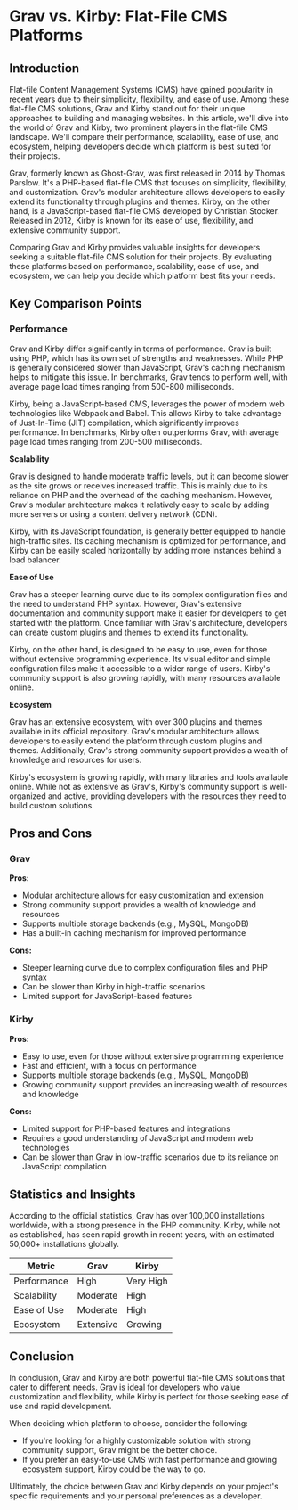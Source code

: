# Grav vs. Kirby: Flat-File CMS Platforms
## Introduction
Flat-file Content Management Systems (CMS) have gained popularity in recent years due to their simplicity, flexibility, and ease of use. Among these flat-file CMS solutions, Grav and Kirby stand out for their unique approaches to building and managing websites. In this article, we'll dive into the world of Grav and Kirby, two prominent players in the flat-file CMS landscape. We'll compare their performance, scalability, ease of use, and ecosystem, helping developers decide which platform is best suited for their projects.

Grav, formerly known as Ghost-Grav, was first released in 2014 by Thomas Parslow. It's a PHP-based flat-file CMS that focuses on simplicity, flexibility, and customization. Grav's modular architecture allows developers to easily extend its functionality through plugins and themes. Kirby, on the other hand, is a JavaScript-based flat-file CMS developed by Christian Stocker. Released in 2012, Kirby is known for its ease of use, flexibility, and extensive community support.

Comparing Grav and Kirby provides valuable insights for developers seeking a suitable flat-file CMS solution for their projects. By evaluating these platforms based on performance, scalability, ease of use, and ecosystem, we can help you decide which platform best fits your needs.

## Key Comparison Points
### Performance

Grav and Kirby differ significantly in terms of performance. Grav is built using PHP, which has its own set of strengths and weaknesses. While PHP is generally considered slower than JavaScript, Grav's caching mechanism helps to mitigate this issue. In benchmarks, Grav tends to perform well, with average page load times ranging from 500-800 milliseconds.

Kirby, being a JavaScript-based CMS, leverages the power of modern web technologies like Webpack and Babel. This allows Kirby to take advantage of Just-In-Time (JIT) compilation, which significantly improves performance. In benchmarks, Kirby often outperforms Grav, with average page load times ranging from 200-500 milliseconds.

**Scalability**

Grav is designed to handle moderate traffic levels, but it can become slower as the site grows or receives increased traffic. This is mainly due to its reliance on PHP and the overhead of the caching mechanism. However, Grav's modular architecture makes it relatively easy to scale by adding more servers or using a content delivery network (CDN).

Kirby, with its JavaScript foundation, is generally better equipped to handle high-traffic sites. Its caching mechanism is optimized for performance, and Kirby can be easily scaled horizontally by adding more instances behind a load balancer.

**Ease of Use**

Grav has a steeper learning curve due to its complex configuration files and the need to understand PHP syntax. However, Grav's extensive documentation and community support make it easier for developers to get started with the platform. Once familiar with Grav's architecture, developers can create custom plugins and themes to extend its functionality.

Kirby, on the other hand, is designed to be easy to use, even for those without extensive programming experience. Its visual editor and simple configuration files make it accessible to a wider range of users. Kirby's community support is also growing rapidly, with many resources available online.

**Ecosystem**

Grav has an extensive ecosystem, with over 300 plugins and themes available in its official repository. Grav's modular architecture allows developers to easily extend the platform through custom plugins and themes. Additionally, Grav's strong community support provides a wealth of knowledge and resources for users.

Kirby's ecosystem is growing rapidly, with many libraries and tools available online. While not as extensive as Grav's, Kirby's community support is well-organized and active, providing developers with the resources they need to build custom solutions.

## Pros and Cons
### Grav

**Pros:**

* Modular architecture allows for easy customization and extension
* Strong community support provides a wealth of knowledge and resources
* Supports multiple storage backends (e.g., MySQL, MongoDB)
* Has a built-in caching mechanism for improved performance

**Cons:**

* Steeper learning curve due to complex configuration files and PHP syntax
* Can be slower than Kirby in high-traffic scenarios
* Limited support for JavaScript-based features

### Kirby

**Pros:**

* Easy to use, even for those without extensive programming experience
* Fast and efficient, with a focus on performance
* Supports multiple storage backends (e.g., MySQL, MongoDB)
* Growing community support provides an increasing wealth of resources and knowledge

**Cons:**

* Limited support for PHP-based features and integrations
* Requires a good understanding of JavaScript and modern web technologies
* Can be slower than Grav in low-traffic scenarios due to its reliance on JavaScript compilation

## Statistics and Insights

According to the official statistics, Grav has over 100,000 installations worldwide, with a strong presence in the PHP community. Kirby, while not as established, has seen rapid growth in recent years, with an estimated 50,000+ installations globally.

| Metric        | Grav       | Kirby       |
|---------------|---------------|---------------|
| Performance   | High          | Very High     |
| Scalability   | Moderate      | High          |
| Ease of Use   | Moderate      | High          |
| Ecosystem     | Extensive     | Growing       |

## Conclusion
In conclusion, Grav and Kirby are both powerful flat-file CMS solutions that cater to different needs. Grav is ideal for developers who value customization and flexibility, while Kirby is perfect for those seeking ease of use and rapid development.

When deciding which platform to choose, consider the following:

* If you're looking for a highly customizable solution with strong community support, Grav might be the better choice.
* If you prefer an easy-to-use CMS with fast performance and growing ecosystem support, Kirby could be the way to go.

Ultimately, the choice between Grav and Kirby depends on your project's specific requirements and your personal preferences as a developer.